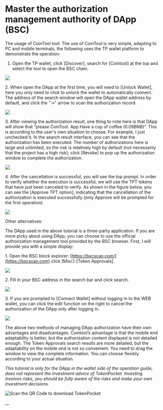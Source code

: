 # Master the authorization management authority of DApp (BSC)

The usage of CoinTool tool: The use of CoinTool is very simple, adapting to PC and mobile terminals, the following uses the TP wallet platform to demonstrate the operation:

1. Open the TP wallet, click \[Discover], search for \[Cointool] at the top and select the tool to open the BSC chain.

![](https://tp-statics.tokenpocket.pro/dapp/tokenpocket-1615531310640.png)

2\. When open the DApp at the first time, you will need to \[Unlock Wallet], here you only need to click to unlock the wallet to automatically connect. The address of the search window will open the DApp wallet address by default, and click the "→" arrow to scan the authorization record.

![](https://tp-statics.tokenpocket.pro/dapp/tokenpocket-1615531421668.png)

3\. After viewing the authorization result, one thing to note here is that DApp will show that “please CoinTool. App Have a cup of coffee (0.09BNB)”. This is according to the user's own situation to choose. For example, I just unchecked it. In the search result interface, you can see that the authorization has been executed. The number of authorizations here is large and unlimited, so the risk is relatively high by default (not necessarily that the project has a high risk); click \[Revoke] to pop up the authorization window to complete the authorization.

![](https://tp-statics.tokenpocket.pro/dapp/tokenpocket-1615531514663.png)

4\. After the cancellation is successful, you will see the top prompt. In order to verify whether the execution is successful, we will use the TPT tokens that have just been canceled to verify. As shown in the figure below, you can see the \[Approve TPT option], indicating that the cancellation of the authorization is executed successfully (only Approve will be prompted for the first operation).

![](https://tp-statics.tokenpocket.pro/dapp/tokenpocket-1615531574683.png)



Other alternatives:

The DApp used in the above tutorial is a three-party application. If you are more picky about using DApp, you can choose to use the official authorization management tool provided by the BSC browser. First, I will provide you with a simple display: 

1\. Open the BSC block explorer: [https://bscscan.com/](https://bscscan.com) click \[Misc]-\[Token Approvals].

![](https://tp-statics.tokenpocket.pro/dapp/tokenpocket-1615531660945.jpg)

2\. Fill in your BSC address in the search bar and click search.

![](https://tp-statics.tokenpocket.pro/dapp/tokenpocket-1615531716152.jpg)

3\. If you are prompted to \[Connect Wallet] without logging in to the WEB wallet, you can click the edit function on the right to cancel the authorization of the DApp only after logging in.

![](https://tp-statics.tokenpocket.pro/dapp/tokenpocket-1615531780765.jpg)



The above two methods of managing DApp authorization have their own advantages and disadvantages. Cointool’s advantage is that the mobile end adaptability is better, but the authorization content displayed is not detailed enough. The Token Approvals search results are more detailed, but the adaptability on the mobile end is not so convenient. You need to drag the window to view the complete information. You can choose flexibly according to your actual situation.



_This tutorial is only for the DApp in the wallet side of the operation guide, does not represent the investment advice of TokenPocket. Investing involves risks, you should be fully aware of the risks and make your own investment decisions._

![Scan the QR Code to download TokenPocket](https://tp-statics.tokenpocket.pro/dapp/tokenpocket-1615532554741.jpg)

__
